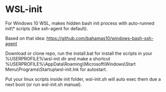# WSL-init

For Windows 10 WSL, makes hidden bash init process with auto-runned init\\* scripts (like ssh-agent for default).

Based on that idea: https://github.com/bahamas10/windows-bash-ssh-agent

Download or clone repo, run the install.bat for install the scripts in your %USERPROFILE%\wsl-init dir and make a shortcut %USERPROFILE%\AppData\Roaming\Microsoft\Windows\Start Menu\Programs\Startup\wsl-init.lnk for autostart.

Put your linux scripts inside init folder, wsl-init.sh will auto exec them due a next boot (or run wsl-init.sh manual).
